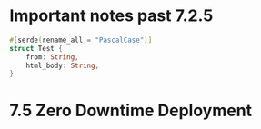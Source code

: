 # Important notes past 7.2.5

```rust
#[serde(rename_all = "PascalCase")]
struct Test {
    from: String,
    html_body: String,
}
```

# 7.5 Zero Downtime Deployment